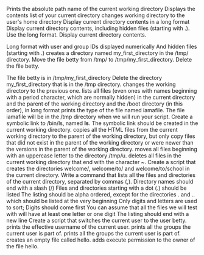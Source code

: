 Prints the absolute path name of the current working directory
Displays the contents list of your current directory
changes working directory to the user's home directory
Display current directory contents in a long format
Display current directory contents, including hidden files (starting with .). Use the long format.
Display current directory contents.

Long format
with user and group IDs displayed numerically
And hidden files (starting with .)
creates a directory named my_first_directory in the /tmp/ directory.
Move the file betty from /tmp/ to /tmp/my_first_directory.
Delete the file betty.

The file betty is in /tmp/my_first_directory
Delete the directory my_first_directory that is in the /tmp directory.
changes the working directory to the previous one.
lists all files (even ones with names beginning with a period character, which are normally hidden) in the current directory and the parent of the working directory and the /boot directory (in this order), in long format
prints the type of the file named iamafile. The file iamafile will be in the /tmp directory when we will run your script.
Create a symbolic link to /bin/ls, named __ls__. The symbolic link should be created in the current working directory.
 copies all the HTML files from the current working directory to the parent of the working directory, but only copy files that did not exist in the parent of the working directory or were newer than the versions in the parent of the working directory.
moves all files beginning with an uppercase letter to the directory /tmp/u.
deletes all files in the current working directory that end with the character ~.
 Create a script that creates the directories welcome/, welcome/to/ and welcome/to/school in the current directory.
Write a command that lists all the files and directories of the current directory, separated by commas (,). Directory names should end with a slash (/) Files and directories starting with a dot (.) should be listed The listing should be alpha ordered, except for the directories . and .. which should be listed at the very beginning Only digits and letters are used to sort; Digits should come first You can assume that all the files we will test with will have at least one letter or one digit The listing should end with a new line
Create a script that switches the current user to the user betty.
prints the effective username of the current user.
prints all the groups the current user is part of.
prints all the groups the current user is part of.
creates an empty file called hello.
adds execute permission to the owner of the file hello.

